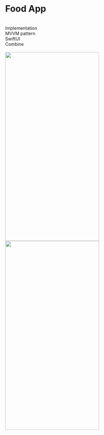 # Food App

<br>
Implementation
<br>
MVVM pattern
<br>
SwiftUI
<br>
Combine
<br>

<br>

<img align="left" src="ss/1.png" width="300" height="600"> 
<img align="left" src="ss/2.png" width="300" height="600"> 
